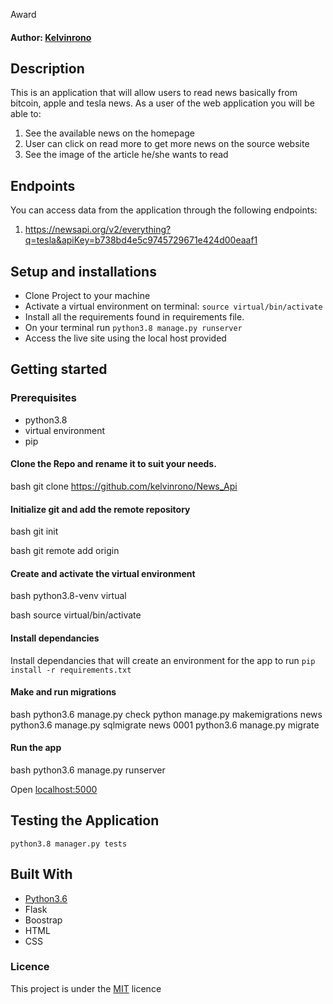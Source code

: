 Award
#### Author: [Kelvinrono](https://github.com/kelvinrono)
## Description
This is an application that will allow users to read news basically from bitcoin, apple and tesla news. 
As a user of the web application you will be able to:
1. See the available news on the homepage
2. User can click on read more to get more news on the source website
3. See the image of the article he/she wants to read

## Endpoints
You can access data from the application through the following endpoints:
1. https://newsapi.org/v2/everything?q=tesla&apiKey=b738bd4e5c9745729671e424d00eaaf1

## Setup and installations
* Clone Project to your machine
* Activate a virtual environment on terminal: `source virtual/bin/activate`
* Install all the requirements found in requirements file.
* On your terminal run `python3.8 manage.py runserver`
* Access the live site using the local host provided
## Getting started
### Prerequisites
* python3.8
* virtual environment
* pip
#### Clone the Repo and rename it to suit your needs.
bash
git clone https://github.com/kelvinrono/News_Api

#### Initialize git and add the remote repository
bash
git init

bash
git remote add origin <your-repository-url>

#### Create and activate the virtual environment
bash
python3.8-venv virtual

bash
source virtual/bin/activate

#### Install dependancies
Install dependancies that will create an environment for the app to run
`pip install -r requirements.txt`
#### Make and run migrations
bash
python3.6 manage.py check
python manage.py makemigrations news
python3.6 manage.py sqlmigrate news 0001
python3.6 manage.py migrate

#### Run the app
bash
python3.6 manage.py runserver

Open [localhost:5000](http://127.0.0.1:5000)
## Testing the Application
`python3.8 manager.py tests`
## Built With
* [Python3.6](https://docs.python.org/3/)
* Flask
* Boostrap
* HTML
* CSS

### Licence
This project is under the  [MIT](LICENSE) licence